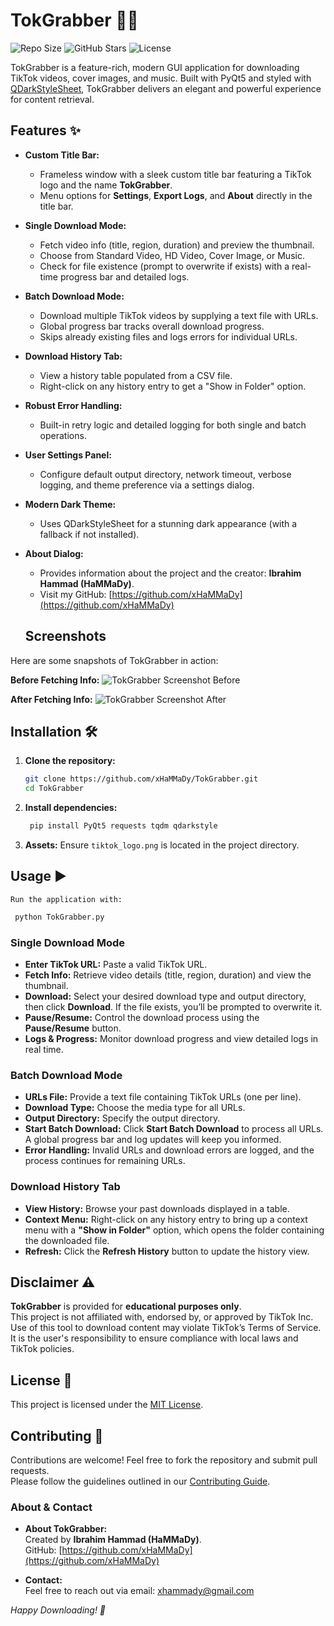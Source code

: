 # TokGrabber 🚀🎥

![Repo Size](https://img.shields.io/github/repo-size/xHaMMaDy/TokGrabber?style=for-the-badge)
![GitHub Stars](https://img.shields.io/github/stars/xHaMMaDy/TokGrabber?style=for-the-badge)
![License](https://img.shields.io/github/license/xHaMMaDy/TokGrabber?style=for-the-badge)

TokGrabber is a feature-rich, modern GUI application for downloading TikTok videos, cover images, and music. Built with PyQt5 and styled with [QDarkStyleSheet](https://github.com/ColinDuquesnoy/QDarkStyleSheet), TokGrabber delivers an elegant and powerful experience for content retrieval.

## Features ✨

- **Custom Title Bar:**  
  - Frameless window with a sleek custom title bar featuring a TikTok logo and the name **TokGrabber**.
  - Menu options for **Settings**, **Export Logs**, and **About** directly in the title bar.

- **Single Download Mode:**  
  - Fetch video info (title, region, duration) and preview the thumbnail.
  - Choose from Standard Video, HD Video, Cover Image, or Music.
  - Check for file existence (prompt to overwrite if exists) with a real-time progress bar and detailed logs.

- **Batch Download Mode:**  
  - Download multiple TikTok videos by supplying a text file with URLs.
  - Global progress bar tracks overall download progress.
  - Skips already existing files and logs errors for individual URLs.

- **Download History Tab:**  
  - View a history table populated from a CSV file.
  - Right-click on any history entry to get a "Show in Folder" option.

- **Robust Error Handling:**  
  - Built-in retry logic and detailed logging for both single and batch operations.

- **User Settings Panel:**  
  - Configure default output directory, network timeout, verbose logging, and theme preference via a settings dialog.

- **Modern Dark Theme:**  
  - Uses QDarkStyleSheet for a stunning dark appearance (with a fallback if not installed).

- **About Dialog:**  
  - Provides information about the project and the creator: **Ibrahim Hammad (HaMMaDy)**.  
  - Visit my GitHub: [https://github.com/xHaMMaDy](https://github.com/xHaMMaDy)
  
  ## Screenshots

Here are some snapshots of TokGrabber in action:

**Before Fetching Info:**
![TokGrabber Screenshot Before](https://i.imgur.com/jKoerkK.png)

**After Fetching Info:**
![TokGrabber Screenshot After](https://i.imgur.com/VgLExpQ.png)


## Installation 🛠️

1. **Clone the repository:**
   ```bash
   git clone https://github.com/xHaMMaDy/TokGrabber.git
   cd TokGrabber
	```
2. **Install dependencies:**
   ```bash
	pip install PyQt5 requests tqdm qdarkstyle
	```
3. **Assets:**
	Ensure `tiktok_logo.png` is located in the project directory.

## Usage ▶️

	Run the application with:
   ```bash
	python TokGrabber.py
```
### Single Download Mode
- **Enter TikTok URL:** Paste a valid TikTok URL.
- **Fetch Info:** Retrieve video details (title, region, duration) and view the thumbnail.
- **Download:** Select your desired download type and output directory, then click **Download**. If the file exists, you’ll be prompted to overwrite it.
- **Pause/Resume:** Control the download process using the **Pause/Resume** button.
- **Logs & Progress:** Monitor download progress and view detailed logs in real time.

### Batch Download Mode
- **URLs File:** Provide a text file containing TikTok URLs (one per line).
- **Download Type:** Choose the media type for all URLs.
- **Output Directory:** Specify the output directory.
- **Start Batch Download:** Click **Start Batch Download** to process all URLs. A global progress bar and log updates will keep you informed.
- **Error Handling:** Invalid URLs and download errors are logged, and the process continues for remaining URLs.

### Download History Tab
- **View History:** Browse your past downloads displayed in a table.
- **Context Menu:** Right-click on any history entry to bring up a context menu with a **"Show in Folder"** option, which opens the folder containing the downloaded file.
- **Refresh:** Click the **Refresh History** button to update the history view.

## Disclaimer ⚠️

**TokGrabber** is provided for **educational purposes only**.  
This project is not affiliated with, endorsed by, or approved by TikTok Inc.  
Use of this tool to download content may violate TikTok’s Terms of Service.  
It is the user's responsibility to ensure compliance with local laws and TikTok policies.

## License 📄

This project is licensed under the [MIT License](LICENSE).

## Contributing 🤝

Contributions are welcome! Feel free to fork the repository and submit pull requests.  
Please follow the guidelines outlined in our [Contributing Guide](CONTRIBUTING.md).


### About & Contact
- **About TokGrabber:**  
  Created by **Ibrahim Hammad (HaMMaDy)**.  
  GitHub: [https://github.com/xHaMMaDy](https://github.com/xHaMMaDy)
  
- **Contact:**  
  Feel free to reach out via email: [xhammady@gmail.com](mailto:xhammady@gmail.com)

*Happy Downloading! 🎉*
